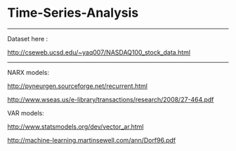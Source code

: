 # Time-Series-Analysis

------------------
Dataset here :

http://cseweb.ucsd.edu/~yaq007/NASDAQ100_stock_data.html

------------------

NARX models:

http://pyneurgen.sourceforge.net/recurrent.html

http://www.wseas.us/e-library/transactions/research/2008/27-464.pdf


VAR models:

http://www.statsmodels.org/dev/vector_ar.html

http://machine-learning.martinsewell.com/ann/Dorf96.pdf

